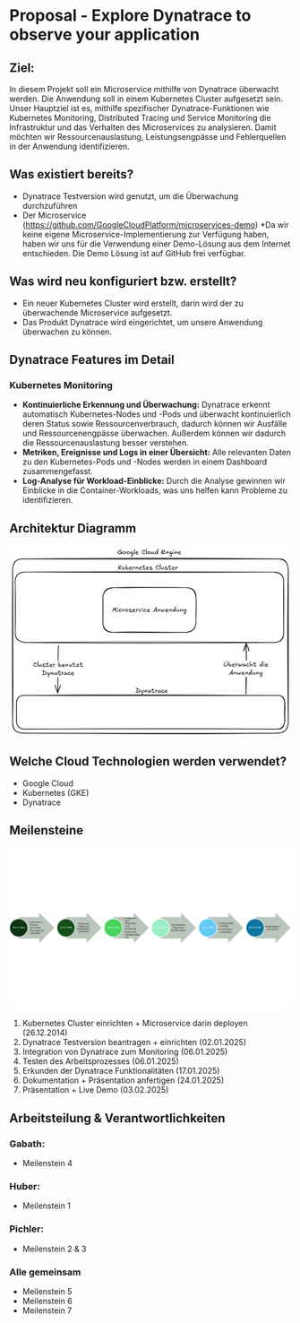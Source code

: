 # Proposal - Explore Dynatrace to observe your application 

## Ziel: 
In diesem Projekt soll ein Microservice mithilfe von Dynatrace überwacht werden. Die Anwendung soll in einem Kubernetes Cluster aufgesetzt sein. Unser Hauptziel ist es, mithilfe spezifischer Dynatrace-Funktionen wie Kubernetes Monitoring, Distributed Tracing und Service Monitoring die Infrastruktur und das Verhalten des Microservices zu analysieren. Damit möchten wir Ressourcenauslastung, Leistungsengpässe und Fehlerquellen in der Anwendung identifizieren.

## Was existiert bereits? 
- Dynatrace Testversion wird genutzt, um die Überwachung durchzuführen 
- Der Microservice (https://github.com/GoogleCloudPlatform/microservices-demo)  *Da wir keine eigene Microservice-Implementierung zur Verfügung haben, haben wir uns für die Verwendung einer Demo-Lösung aus dem Internet entschieden. Die Demo Lösung ist auf GitHub frei verfügbar.

## Was wird neu konfiguriert bzw. erstellt? 
- Ein neuer Kubernetes Cluster wird erstellt, darin wird der zu überwachende Microservice aufgesetzt. 
- Das Produkt Dynatrace wird eingerichtet, um unsere Anwendung überwachen zu können.

## Dynatrace Features im Detail
### Kubernetes Monitoring
- **Kontinuierliche Erkennung und Überwachung:** Dynatrace erkennt automatisch Kubernetes-Nodes und -Pods und überwacht kontinuierlich deren Status sowie Ressourcenverbrauch, dadurch können wir Ausfälle und Ressourcenengpässe überwachen. Außerdem können wir dadurch die Ressourcenauslastung besser verstehen. 
- **Metriken, Ereignisse und Logs in einer Übersicht:** Alle relevanten Daten zu den Kubernetes-Pods und -Nodes werden in einem Dashboard zusammengefasst. 
- **Log-Analyse für Workload-Einblicke:** Durch die Analyse gewinnen wir Einblicke in die Container-Workloads, was uns helfen kann Probleme zu identifizieren.

## Architektur Diagramm 
![Architektur Diagramm](https://github.com/PichlerSophie/CLC-Projekt_Explore-Dynatrace/blob/main/ArchitekturDiagramm.png)

## Welche Cloud Technologien werden verwendet? 
- Google Cloud 
- Kubernetes (GKE) 
- Dynatrace 

## Meilensteine 
![Meilensteine](https://github.com/PichlerSophie/CLC-Projekt_Explore-Dynatrace/blob/main/meilensteineCLC.png)
1) Kubernetes Cluster einrichten + Microservice darin deployen (26.12.2014) 
2) Dynatrace Testversion beantragen + einrichten (02.01.2025)
3) Integration von Dynatrace zum Monitoring (06.01.2025)
4) Testen des Arbeitsprozesses (06.01.2025)
5) Erkunden der Dynatrace Funktionalitäten (17.01.2025)
6) Dokumentation + Präsentation anfertigen (24.01.2025)
7) Präsentation + Live Demo (03.02.2025) 

## Arbeitsteilung & Verantwortlichkeiten 

### Gabath: 
- Meilenstein 4 

### Huber: 
- Meilenstein 1 

### Pichler: 
- Meilenstein 2 & 3 

### Alle gemeinsam 
- Meilenstein 5 
- Meilenstein 6 
- Meilenstein 7 

